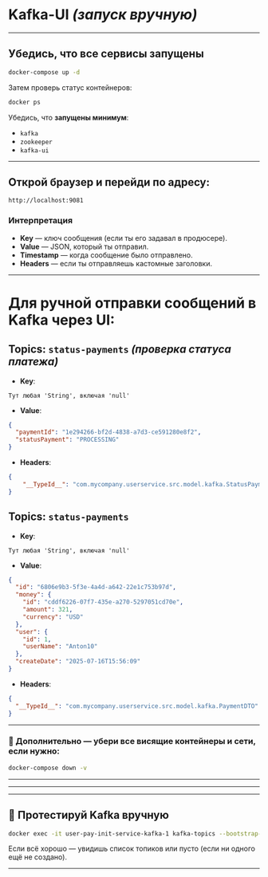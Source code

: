 # Kafka-UI _(запуск вручную)_

---
## Убедись, что все сервисы запущены

```bash
docker-compose up -d
```

Затем проверь статус контейнеров:
```bash
docker ps
```

Убедись, что **запущены минимум**:
- `kafka`
- `zookeeper`
- `kafka-ui`

---
## Открой браузер и перейди по адресу:
```arduino
http://localhost:9081
```

### Интерпретация
- **Key** — ключ сообщения (если ты его задавал в продюсере).
- **Value** — JSON, который ты отправил.
- **Timestamp** — когда сообщение было отправлено.
- **Headers** — если ты отправляешь кастомные заголовки.

---
# Для ручной отправки сообщений в Kafka через UI:

## Topics: `status-payments` _(проверка статуса платежа)_

- **Key**:
```text
Тут любая 'String', включая 'null'
```

- **Value**:
```json
{
  "paymentId": "1e294266-bf2d-4838-a7d3-ce591280e8f2",
  "statusPayment": "PROCESSING"
}
```

- **Headers**:
```json
{
	"__TypeId__": "com.mycompany.userservice.src.model.kafka.StatusPaymentDTO"
}
```

## Topics: `status-payments`

- **Key**:
```text
Тут любая 'String', включая 'null'
```

- **Value**:
```json
{
  "id": "6806e9b3-5f3e-4a4d-a642-22e1c753b97d",
  "money": {
    "id": "cddf6226-07f7-435e-a270-5297051cd70e",
    "amount": 321,
    "currency": "USD"
  },
  "user": {
    "id": 1,
    "userName": "Anton10"
  },
  "createDate": "2025-07-16T15:56:09"
}
```

- **Headers**:
```json
{
  "__TypeId__": "com.mycompany.userservice.src.model.kafka.PaymentDTO"
}
```

---
### 🧼 Дополнительно — убери все висящие контейнеры и сети, если нужно:

```bash
docker-compose down -v
```

---

---

---
## 🧪 Протестируй Kafka вручную
```bash
docker exec -it user-pay-init-service-kafka-1 kafka-topics --bootstrap-server localhost:9092 --list
```
Если всё хорошо — увидишь список топиков или пусто (если ни одного ещё не создано).

---
